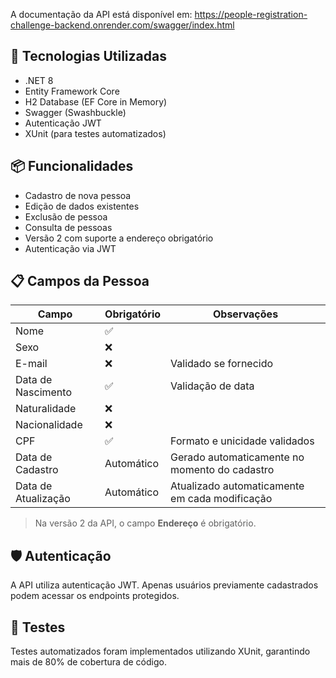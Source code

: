 A documentação da API está disponível em: 
https://people-registration-challenge-backend.onrender.com/swagger/index.html

## 🧱 Tecnologias Utilizadas

- .NET 8
- Entity Framework Core
- H2 Database (EF Core in Memory)
- Swagger (Swashbuckle)
- Autenticação JWT
- XUnit (para testes automatizados)

## 📦 Funcionalidades

- Cadastro de nova pessoa
- Edição de dados existentes
- Exclusão de pessoa
- Consulta de pessoas
- Versão 2 com suporte a endereço obrigatório
- Autenticação via JWT

## 📋 Campos da Pessoa

| Campo               | Obrigatório | Observações                                      |
|--------------------|-------------|--------------------------------------------------|
| Nome               | ✅          |                                                  |
| Sexo               | ❌          |                                                  |
| E-mail             | ❌          | Validado se fornecido                            |
| Data de Nascimento | ✅          | Validação de data                                |
| Naturalidade       | ❌          |                                                  |
| Nacionalidade      | ❌          |                                                  |
| CPF                | ✅          | Formato e unicidade validados                    |
| Data de Cadastro   | Automático  | Gerado automaticamente no momento do cadastro    |
| Data de Atualização| Automático  | Atualizado automaticamente em cada modificação   |                                          

> Na versão 2 da API, o campo **Endereço** é obrigatório.

## 🛡️ Autenticação

A API utiliza autenticação JWT. Apenas usuários previamente cadastrados podem acessar os endpoints protegidos.

## 🧪 Testes

Testes automatizados foram implementados utilizando XUnit, garantindo mais de 80% de cobertura de código.
